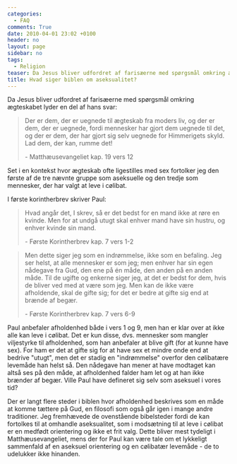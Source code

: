 ```yaml
---
categories:
  - FAQ
comments: True
date: 2010-04-01 23:02 +0100
header: no
layout: page
sidebar: no
tags:
  - Religion
teaser: Da Jesus bliver udfordret af farisæerne med spørgsmål omkring ægteskabet lyder en del af hans svar…
title: Hvad siger biblen om aseksualitet?
---
```

Da Jesus bliver udfordret af farisæerne med spørgsmål omkring ægteskabet lyder en del af hans svar:

> Der er dem, der er uegnede til ægteskab fra moders liv, og der er dem, der er uegnede, fordi mennesker har gjort dem uegnede til det, og der er dem, der har gjort sig selv uegnede for Himmerigets skyld. Lad dem, der kan, rumme det!
> 
> \- Matthæusevangeliet kap. 19 vers 12

Set i en kontekst hvor ægteskab ofte ligestilles med sex fortolker jeg den første af de tre nævnte gruppe som aseksuelle og den tredje som mennesker, der har valgt at leve i cølibat.

I første korintherbrev skriver Paul:

> Hvad angår det, I skrev, så er det bedst for en mand ikke at røre en kvinde. Men for at undgå utugt skal enhver mand have sin hustru, og enhver kvinde sin mand.
> 
> \- Første Korintherbrev kap. 7 vers 1-2

> Men dette siger jeg som en indrømmelse, ikke som en befaling. Jeg ser helst, at alle mennesker er som jeg; men enhver har sin egen nådegave fra Gud, den ene på én måde, den anden på en anden måde. Til de ugifte og enkerne siger jeg, at det er bedst for dem, hvis de bliver ved med at være som jeg. Men kan de ikke være afholdende, skal de gifte sig; for det er bedre at gifte sig end at brænde af begær.
> 
> \- Første Korintherbrev kap. 7 vers 6-9

Paul anbefaler afholdenhed både i vers 1 og 9, men han er klar over at ikke alle kan leve i cølibat. Det er kun disse, dvs. mennesker som mangler viljestyrke til afholdenhed, som han anbefaler at blive gift (for at kunne have sex). For ham er det at gifte sig for at have sex et mindre onde end at bedrive "utugt", men det er stadig en "indrømmelse" overfor den cølibatære levemåde han helst så. Den nådegave han mener at have modtaget kan altså ses på den måde, at afholdenhed falder ham let og at han ikke brænder af begær. Ville Paul have defineret sig selv som aseksuel i vores tid?

Der er langt flere steder i biblen hvor afholdenhed beskrives som en måde at komme tættere på Gud, en filosofi som også går igen i mange andre traditioner. Jeg fremhævede de ovenstående bibelsteder fordi de kan fortolkes til at omhandle aseksualitet, som i modsætning til at leve i cølibat er en medfødt orientering og ikke et frit valg. Dette bliver mest tydeligt i Matthæusevangeliet, mens der for Paul kan være tale om et lykkeligt sammenfald af en aseksuel orientering og en cølibatær levemåde - de to udelukker ikke hinanden.
